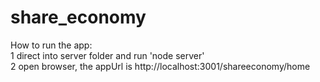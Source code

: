 # share_economy
How to run the app:<br>
1 direct into server folder and run 'node server' <br>
2 open browser, the appUrl is http://localhost:3001/shareeconomy/home
